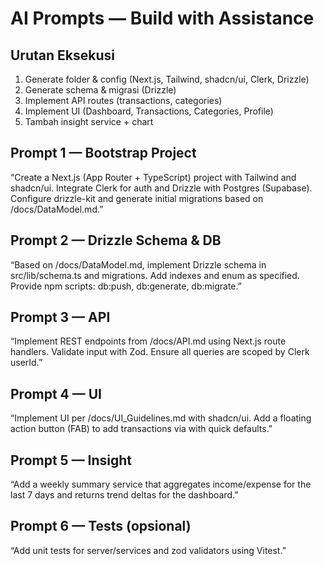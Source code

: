 # AI Prompts — Build with Assistance

## Urutan Eksekusi
1) Generate folder & config (Next.js, Tailwind, shadcn/ui, Clerk, Drizzle)
2) Generate schema & migrasi (Drizzle)
3) Implement API routes (transactions, categories)
4) Implement UI (Dashboard, Transactions, Categories, Profile)
5) Tambah insight service + chart

## Prompt 1 — Bootstrap Project
“Create a Next.js (App Router + TypeScript) project with Tailwind and shadcn/ui. Integrate Clerk for auth and Drizzle with Postgres (Supabase). Configure drizzle-kit and generate initial migrations based on /docs/DataModel.md.”

## Prompt 2 — Drizzle Schema & DB
“Based on /docs/DataModel.md, implement Drizzle schema in src/lib/schema.ts and migrations. Add indexes and enum as specified. Provide npm scripts: db:push, db:generate, db:migrate.”

## Prompt 3 — API
“Implement REST endpoints from /docs/API.md using Next.js route handlers. Validate input with Zod. Ensure all queries are scoped by Clerk userId.”

## Prompt 4 — UI
“Implement UI per /docs/UI_Guidelines.md with shadcn/ui. Add a floating action button (FAB) to add transactions via <Sheet> with quick defaults.”

## Prompt 5 — Insight
“Add a weekly summary service that aggregates income/expense for the last 7 days and returns trend deltas for the dashboard.”

## Prompt 6 — Tests (opsional)
“Add unit tests for server/services and zod validators using Vitest.”
